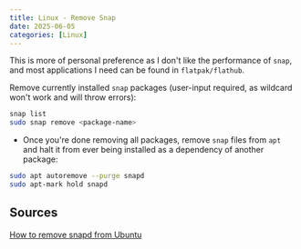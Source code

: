 ```yaml
---
title: Linux - Remove Snap
date: 2025-06-05
categories: [Linux]
---
```


This is more of personal preference as I don't like the performance of `snap`, and most applications I need can be found in `flatpak/flathub`.

Remove currently installed `snap` packages (user-input required, as wildcard won't work and will throw errors):

```bash
snap list
sudo snap remove <package-name>
```

- Once you're done removing all packages, remove `snap` files from `apt` and halt it from ever being installed as a dependency of another package:

```bash
sudo apt autoremove --purge snapd
sudo apt-mark hold snapd
```

## Sources

[How to remove snapd from Ubuntu](https://www.simplified.guide/ubuntu/remove-snapd)
